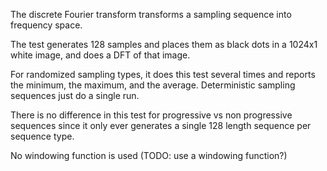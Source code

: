 The discrete Fourier transform transforms a sampling sequence into frequency space.

The test generates 128 samples and places them as black dots in a 1024x1 white image, and does a DFT of that image.

For randomized sampling types, it does this test several times and reports the minimum, the maximum, and the average.  Deterministic sampling sequences just do a single run.

There is no difference in this test for progressive vs non progressive sequences since it only ever generates a single 128 length sequence per sequence type.

No windowing function is used (TODO: use a windowing function?)
